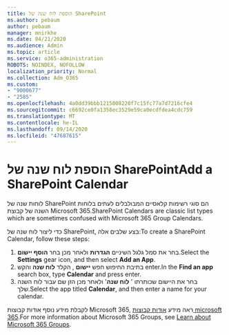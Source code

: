 ```yaml
---
title: הוספת לוח שנה של SharePoint
ms.author: pebaum
author: pebaum
manager: mnirkhe
ms.date: 04/21/2020
ms.audience: Admin
ms.topic: article
ms.service: o365-administration
ROBOTS: NOINDEX, NOFOLLOW
localization_priority: Normal
ms.collection: Adm_O365
ms.custom:
- "9000677"
- "2585"
ms.openlocfilehash: 4a0dd39bbb1215008220f7c15fc77a7d7216cfe4
ms.sourcegitcommit: c6692ce0fa1358ec3529e59ca0ecdfdea4cdc759
ms.translationtype: MT
ms.contentlocale: he-IL
ms.lasthandoff: 09/14/2020
ms.locfileid: "47687615"
---
```

# <a name="add-a-sharepoint-calendar"></a><span data-ttu-id="a6aa6-102">הוספת לוח שנה של SharePoint</span><span class="sxs-lookup"><span data-stu-id="a6aa6-102">Add a SharePoint Calendar</span></span>

<span data-ttu-id="a6aa6-103">לוחות שנה של SharePoint הם סוגי רשימות קלאסיים המבולבלים לעתים בלוחות השנה של קבוצת Microsoft 365.</span><span class="sxs-lookup"><span data-stu-id="a6aa6-103">SharePoint Calendars are classic list types which are sometimes confused with Microsoft 365 Group Calendars.</span></span>
 
<span data-ttu-id="a6aa6-104">כדי ליצור לוח שנה של SharePoint, בצע שלבים אלה:</span><span class="sxs-lookup"><span data-stu-id="a6aa6-104">To create a SharePoint Calendar, follow these steps:</span></span>
 
1.  <span data-ttu-id="a6aa6-105">בחר את סמל גלגל השיניים **הגדרות** ולאחר מכן בחר **הוסף יישום**.</span><span class="sxs-lookup"><span data-stu-id="a6aa6-105">Select the **Settings** gear icon, and then select **Add an App**.</span></span>
2.  <span data-ttu-id="a6aa6-106">בתיבת החיפוש חפש **יישום** , הקלד **לוח שנה** והקש enter.</span><span class="sxs-lookup"><span data-stu-id="a6aa6-106">In the **Find an app** search box, type **Calendar** and press enter.</span></span>
3.  <span data-ttu-id="a6aa6-107">בחר את היישום שכותרתו ' **לוח שנה**' ולאחר מכן הזן שם עבור לוח השנה שלך.</span><span class="sxs-lookup"><span data-stu-id="a6aa6-107">Select the app titled **Calendar**, and then enter a name for your calendar.</span></span>

<span data-ttu-id="a6aa6-108">לקבלת מידע נוסף אודות קבוצות Microsoft 365, ראה מידע [אודות קבוצות microsoft 365](https://support.office.com/article/Learn-about-Office-365-groups-b565caa1-5c40-40ef-9915-60fdb2d97fa2).</span><span class="sxs-lookup"><span data-stu-id="a6aa6-108">For more information about Microsoft 365 Groups, see [Learn about Microsoft 365 Groups](https://support.office.com/article/Learn-about-Office-365-groups-b565caa1-5c40-40ef-9915-60fdb2d97fa2).</span></span>

